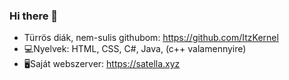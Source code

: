 ### Hi there 👋

<!--
**csandrisTurr/csandrisTurr** is a ✨ _special_ ✨ repository because its `README.md` (this file) appears on your GitHub profile.

Here are some ideas to get you started:

- 🔭 I’m currently working on ...
- 🌱 I’m currently learning ...
- 👯 I’m looking to collaborate on ...
- 🤔 I’m looking for help with ...
- 💬 Ask me about ...
- 📫 How to reach me: ...
- 😄 Pronouns: ...
- ⚡ Fun fact: ...
-->
- Türrös diák, nem-sulis githubom: https://github.com/ItzKernel
- 💻Nyelvek: HTML, CSS, C#, Java, (c++ valamennyire)
- 🖥Saját webszerver: https://satella.xyz
